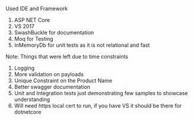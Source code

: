 Used IDE and Framework

1) ASP NET Core 
2) VS 2017
3) SwashBuckle for documentation
4) Moq for Testing
5) InMemoryDb for unit tests as it is not relational and fast


Note: Things that were left due to time constraints

1) Logging 
2) More validation on payloads
2) Unique Constraint on the Product Name
3) Better swagger documentation
4) Unit and Integration tests just demonstrating few samples to showcase understanding
5) Will need https local cert to run, if you have VS it should be there for dotnetcore 




